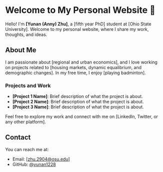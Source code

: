 # Welcome to My Personal Website 👋

Hello! I'm **[Yunan (Anny) Zhu]**, a [fifth year PhD] student at [Ohio State University]. Welcome to my personal website, where I share my work, thoughts, and ideas.

## About Me

I am passionate about [regional and urban economics], and I love working on projects related to [housing markets, dynamic equalibrium, and demographic changes]. In my free time, I enjoy [playing badminton].

### Projects and Work
- **[Project 1 Name]**: Brief description of what the project is about.
- **[Project 2 Name]**: Brief description of what the project is about.
- **[Project 3 Name]**: Brief description of what the project is about.

Feel free to explore my work and connect with me on [LinkedIn, Twitter, or any other platform].

## Contact

You can reach me at:  
- Email: [zhu.2904@osu.edu]  
- GitHub: [@yunan1228](https://github.com/yunan1228)
<!--
**yunan1228/yunan1228** is a ✨ _special_ ✨ repository because its `README.md` (this file) appears on your GitHub profile.

Here are some ideas to get you started:

- 🔭 I’m currently working on ...
- 🌱 I’m currently learning ...
- 👯 I’m looking to collaborate on ...
- 🤔 I’m looking for help with ...
- 💬 Ask me about ...
- 📫 How to reach me: ...
- 😄 Pronouns: ...
- ⚡ Fun fact: ...
-->
